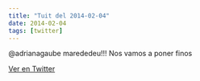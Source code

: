 ```yaml
---
title: "Tuit del 2014-02-04"
date: 2014-02-04
tags: [twitter]
---
```


@adrianagaube marededeu!!! Nos vamos a poner finos



[Ver en Twitter](https://twitter.com/i/web/status/430707599542341632)
